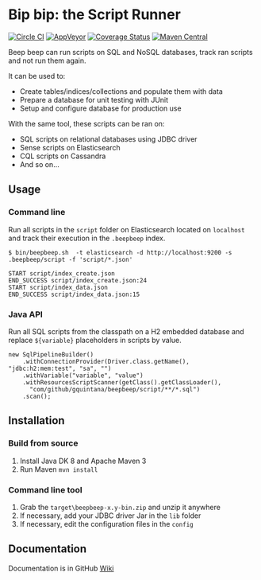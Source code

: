 # Bip bip: the Script Runner

[![Circle CI](https://circleci.com/gh/gquintana/beepbeep.svg?style=shield)](https://circleci.com/gh/gquintana/beepbeep)
[![AppVeyor](https://ci.appveyor.com/api/projects/status/1cx4rg3ysqodcc8l?svg=true)](https://ci.appveyor.com/project/gquintana/beepbeep)
[![Coverage Status](https://coveralls.io/repos/github/gquintana/beepbeep/badge.svg?branch=master)](https://coveralls.io/github/gquintana/beepbeep?branch=master)
[![Maven Central](https://maven-badges.herokuapp.com/maven-central/com.github.gquintana/beepbeep/badge.svg)](https://maven-badges.herokuapp.com/maven-central/com.github.gquintana/beepbeep)

Beep beep can run scripts on SQL and NoSQL databases,
track ran scripts and not run them again.

It can be used to:
* Create tables/indices/collections and populate them with data
* Prepare a database for unit testing with JUnit
* Setup and configure database for production use

With the same tool, these scripts can be ran on:
* SQL scripts on relational databases using JDBC driver
* Sense scripts on Elasticsearch
* CQL scripts on Cassandra
* And so on...

## Usage

### Command line

Run all scripts in the `script` folder on Elasticsearch located on `localhost` and track their execution in the `.beepbeep` index.
```
$ bin/beepbeep.sh  -t elasticsearch -d http://localhost:9200 -s .beepbeep/script -f 'script/*.json'

START script/index_create.json
END_SUCCESS script/index_create.json:24
START script/index_data.json
END_SUCCESS script/index_data.json:15
```

### Java API

Run all SQL scripts from the classpath on a H2 embedded database and replace `${variable}` placeholders in scripts by value.
```
new SqlPipelineBuilder()
    .withConnectionProvider(Driver.class.getName(), "jdbc:h2:mem:test", "sa", "")
    .withVariable("variable", "value")
    .withResourcesScriptScanner(getClass().getClassLoader(),
      "com/github/gquintana/beepbeep/script/**/*.sql")
    .scan();
```

## Installation

### Build from source

1. Install Java DK 8 and Apache Maven 3
2. Run Maven `mvn install`

### Command line tool

1. Grab the `target\beepbeep-x.y-bin.zip` and unzip it anywhere
2. If necessary, add your JDBC driver Jar in the `lib` folder
3. If necessary, edit the configuration files in the `config` 

## Documentation

Documentation is in GitHub [Wiki](https://github.com/gquintana/beepbeep/wiki)
